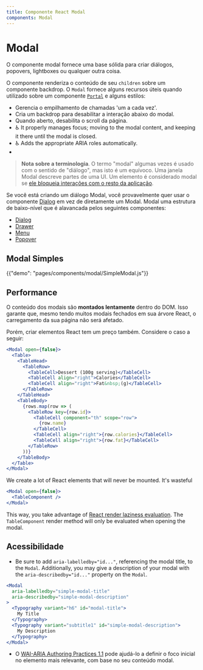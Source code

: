 ```yaml
---
title: Componente React Modal
components: Modal
---
```


# Modal

<p class="description">O componente modal fornece uma base sólida para criar diálogos, popovers, lightboxes ou qualquer outra coisa.</p>

O componente renderiza o conteúdo de seu `children` sobre um componente backdrop. O `Modal` fornece alguns recursos úteis quando utilizado sobre um componente [`Portal`](/utils/portal/) e alguns estilos:

- Gerencia o empilhamento de chamadas 'um a cada vez'.
- Cria um backdrop para desabilitar a interação abaixo do modal.
- Quando aberto, desabilita o scroll da página.
- ♿️ It properly manages focus; moving to the modal content, and keeping it there until the modal is closed.
- ♿️ Adds the appropriate ARIA roles automatically.
- 

> **Nota sobre a terminologia**. O termo "modal" algumas vezes é usado com o sentido de "diálogo", mas isto é um equívoco. Uma janela Modal descreve partes de uma UI. Um elemento é considerado modal se [ele bloqueia interações com o resto da aplicação](https://en.wikipedia.org/wiki/Modal_window).

Se você está criando um diálogo Modal, você provavelmente quer usar o componente [Dialog](/components/dialogs/) em vez de diretamente um Modal. Modal uma estrutura de baixo-nível que é alavancada pelos seguintes componentes:

- [Dialog](/components/dialogs/)
- [Drawer](/components/drawers/)
- [Menu](/components/menus/)
- [Popover](/components/popover/)

## Modal Simples

{{"demo": "pages/components/modal/SimpleModal.js"}}

## Performance

O conteúdo dos modais são **montados lentamente** dentro do DOM. Isso garante que, mesmo tendo muitos modais fechados em sua árvore React, o carregamento da sua página não será afetado.

Porém, criar elementos React tem um preço também. Considere o caso a seguir:

```jsx
<Modal open={false}>
  <Table>
    <TableHead>
      <TableRow>
        <TableCell>Dessert (100g serving)</TableCell>
        <TableCell align="right">Calories</TableCell>
        <TableCell align="right">Fat&nbsp;(g)</TableCell>
      </TableRow>
    </TableHead>
    <TableBody>
      {rows.map(row => (
        <TableRow key={row.id}>
          <TableCell component="th" scope="row">
            {row.name}
          </TableCell>
          <TableCell align="right">{row.calories}</TableCell>
          <TableCell align="right">{row.fat}</TableCell>
        </TableRow>
      ))}
    </TableBody>
  </Table>
</Modal>
```

We create a lot of React elements that will never be mounted. It's wasteful 

```jsx
<Modal open={false}>
  <TableComponent />
</Modal>
```

This way, you take advantage of [React render laziness evaluation](https://overreacted.io/react-as-a-ui-runtime/#lazy-evaluation). The `TableComponent` render method will only be evaluated when opening the modal.

## Acessibilidade

- Be sure to add `aria-labelledby="id..."`, referencing the modal title, to the `Modal`. Additionally, you may give a description of your modal with the `aria-describedby="id..."` property on the `Modal`.

```jsx
<Modal
  aria-labelledby="simple-modal-title"
  aria-describedby="simple-modal-description"
>
  <Typography variant="h6" id="modal-title">
    My Title
  </Typography>
  <Typography variant="subtitle1" id="simple-modal-description">
    My Description
  </Typography>
</Modal>
```

- O [WAI-ARIA Authoring Practices 1.1](https://www.w3.org/TR/wai-aria-practices/examples/dialog-modal/dialog.html) pode ajudá-lo a definir o foco inicial no elemento mais relevante, com base no seu conteúdo modal.